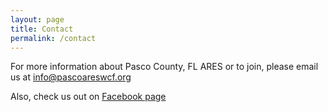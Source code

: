```yaml
---
layout: page
title: Contact
permalink: /contact
---
```

For more information about Pasco County, FL ARES or to join, please email us at [info@pascoareswcf.org](mailto:info@pascoareswcf.org)

Also, check us out on [Facebook page](https://www.facebook.com/groups/140239368312812)